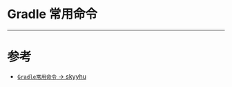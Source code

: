# Gradle 常用命令

---
# 参考
* [`Gradle常用命令` -> skyyhu](https://www.jianshu.com/p/ed133d026a97)

<comment/>